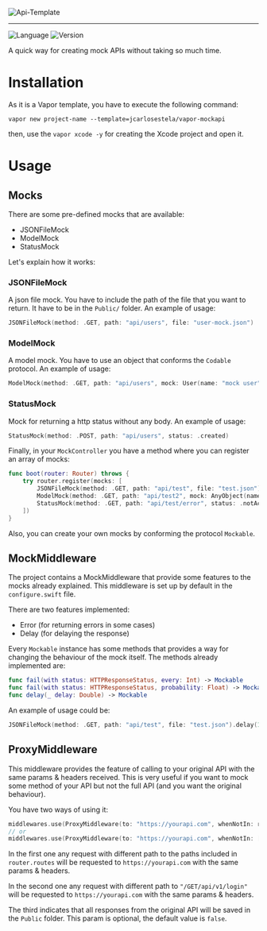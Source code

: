 ![Api-Template](https://user-images.githubusercontent.com/1342803/36623515-7293b4ec-18d3-11e8-85ab-4e2f8fb38fbd.png)

----

![Language](https://img.shields.io/badge/Language-Swift-orange.svg)
![Version](https://img.shields.io/badge/version-1.0.2-blue.svg)

A quick way for creating mock APIs without taking so much time.

# Installation

As it is a Vapor template, you have to execute the following command:

`vapor new project-name --template=jcarlosestela/vapor-mockapi`

then, use the `vapor xcode -y` for creating the Xcode project and open it.

# Usage

## Mocks

There are some pre-defined mocks that are available:

* JSONFileMock
* ModelMock
* StatusMock

Let's explain how it works:

### JSONFileMock

A json file mock. You have to include the path of the file that you want to return. It have to be in the `Public/` folder. An example of usage:

```swift
JSONFileMock(method: .GET, path: "api/users", file: "user-mock.json")
```

### ModelMock

A model mock. You have to use an object that conforms the `Codable` protocol. An example of usage:

```swift
ModelMock(method: .GET, path: "api/users", mock: User(name: "mock user"))
```

### StatusMock

Mock for returning a http status without any body. An example of usage:

```swift
StatusMock(method: .POST, path: "api/users", status: .created)
```

Finally, in your `MockController` you have a method where you can register an array of mocks:

```swift
func boot(router: Router) throws {
    try router.register(mocks: [
        JSONFileMock(method: .GET, path: "api/test", file: "test.json"),
        ModelMock(method: .GET, path: "api/test2", mock: AnyObject(name: "test")),
        StatusMock(method: .GET, path: "api/test/error", status: .notAcceptable)
    ])
}
```

Also, you can create your own mocks by conforming the protocol `Mockable`.

## MockMiddleware

The project contains a MockMiddleware that provide some features to the mocks already explained. This middleware is set up by default in the `configure.swift` file.

There are two features implemented:

* Error (for returning errors in some cases)
* Delay (for delaying the response)

Every `Mockable` instance has some methods that provides a way for changing the behaviour of the mock itself. The methods already implemented are:

```swift
func fail(with status: HTTPResponseStatus, every: Int) -> Mockable
func fail(with status: HTTPResponseStatus, probability: Float) -> Mockable
func delay(_ delay: Double) -> Mockable
```

An example of usage could be:

```swift
JSONFileMock(method: .GET, path: "api/test", file: "test.json").delay(1.0).fail(with: .badRequest, every: 1)
```

## ProxyMiddleware

This middleware provides the feature of calling to your original API with the same params & headers received. This is very useful if you want to mock some method of your API but not the full API (and you want the original behaviour).  

You have two ways of using it:

```swift
middlewares.use(ProxyMiddleware(to: "https://yourapi.com", whenNotIn: router.routes, savingResponses: true))
// or
middlewares.use(ProxyMiddleware(to: "https://yourapi.com", whenNotIn: ["/GET/api/v1/login"]))
```

In the first one any request with different path to the paths included in `router.routes` will be requested to `https://yourapi.com` with the same params & headers. 

In the second one any request with different path to `"/GET/api/v1/login"` will be requested to `https://yourapi.com` with the same params & headers.

The third indicates that all responses from the original API will be saved in the `Public` folder. This param is optional, the default value is `false`.